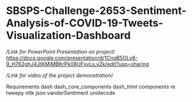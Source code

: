 # SBSPS-Challenge-2653-Sentiment-Analysis-of-COVID-19-Tweets-Visualization-Dashboard

/*Link for PowerPoint Presentation on project*/
https://docs.google.com/presentation/d/1CnqB5OLy8-9_H762ghJ4JtKMjMBKrPk08UFxvLv_yZk/edit?usp=sharing

/*Link for video of the project demonstration*/



Requirements
dash
dash_core_components
dash_html components
re
tweepy
nltk
json
vanderSentiment
unidecode

